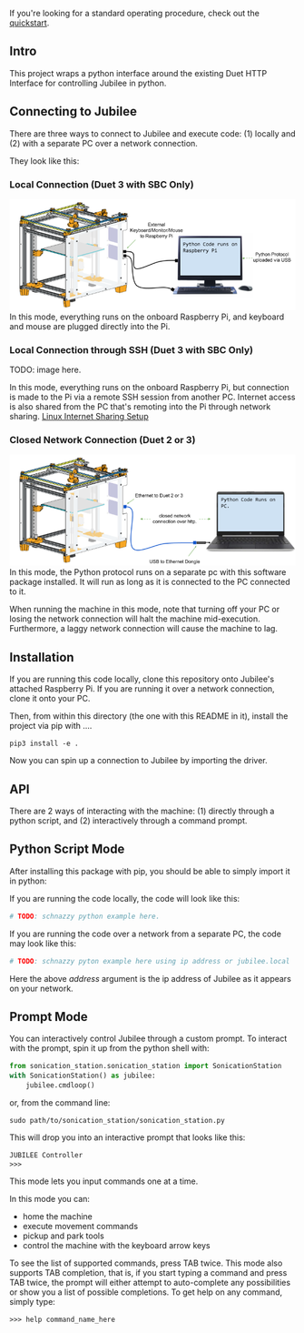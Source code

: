 If you're looking for a standard operating procedure, check out the [quickstart](docs/quickstart.md).

## Intro
This project wraps a python interface around the existing Duet HTTP Interface for controlling Jubilee in python.

## Connecting to Jubilee
There are three ways to connect to Jubilee and execute code: (1) locally and (2) with a separate PC over a network connection.

They look like this:

### Local Connection (Duet 3 with SBC Only)
<img src="https://github.com/machineagency/jubilee_controller/blob/main/docs/pics/jubilee_duet3_local_connection.png">
In this mode, everything runs on the onboard Raspberry Pi, and keyboard and mouse are plugged directly into the Pi.

### Local Connection through SSH (Duet 3 with SBC Only)
TODO: image here.

In this mode, everything runs on the onboard Raspberry Pi, but connection is made to the Pi via a remote SSH session from another PC.
Internet access is also shared from the PC that's remoting into the Pi through network sharing.
[Linux Internet Sharing Setup](https://www.raspberrypi.org/forums/viewtopic.php?t=10916)

### Closed Network Connection (Duet 2 or 3)
<img src="https://github.com/machineagency/jubilee_controller/blob/main/docs/pics/jubilee_duet_closed_network_connection.png">
In this mode, the Python protocol runs on a separate pc with this software package installed.
It will run as long as it is connected to the PC connected to it.

When running the machine in this mode, note that turning off your PC or losing the network connection will halt the machine mid-execution.
Furthermore, a laggy network connection will cause the machine to lag.

## Installation
If you are running this code locally, clone this repository onto Jubilee's attached Raspberry Pi.
If you are running it over a network connection, clone it onto your PC.

Then, from within this directory (the one with this README in it), install the project via pip with ....
```
pip3 install -e .
```

Now you can spin up a connection to Jubilee by importing the driver.

## API
There are 2 ways of interacting with the machine:
(1) directly through a python script, and
(2) interactively through a command prompt.

## Python Script Mode
After installing this package with pip, you should be able to simply import it in python:

If you are running the code locally, the code will look like this:
```python
# TODO: schnazzy python example here.
```
If you are running the code over a network from a separate PC, the code may look like this:
```python
# TODO: schnazzy pyton example here using ip address or jubilee.local
```
Here the above *address* argument is the ip address of Jubilee as it appears on your network.

## Prompt Mode
You can interactively control Jubilee through a custom prompt.
To interact with the prompt, spin it up from the python shell with:

```python
from sonication_station.sonication_station import SonicationStation
with SonicationStation() as jubilee:
    jubilee.cmdloop()
```

or, from the command line:

```
sudo path/to/sonication_station/sonication_station.py
```

This will drop you into an interactive prompt that looks like this:
```
JUBILEE Controller
>>> 

```
This mode lets you input commands one at a time.

In this mode you can:

* home the machine
* execute movement commands
* pickup and park tools
* control the machine with the keyboard arrow keys

To see the list of supported commands, press TAB twice.
This mode also supports TAB completion, that is, if you start typing a command and press TAB twice, the prompt will either attempt to auto-complete any possibilities or show you a list of possible completions.
To get help on any command, simply type:

```
>>> help command_name_here
```
